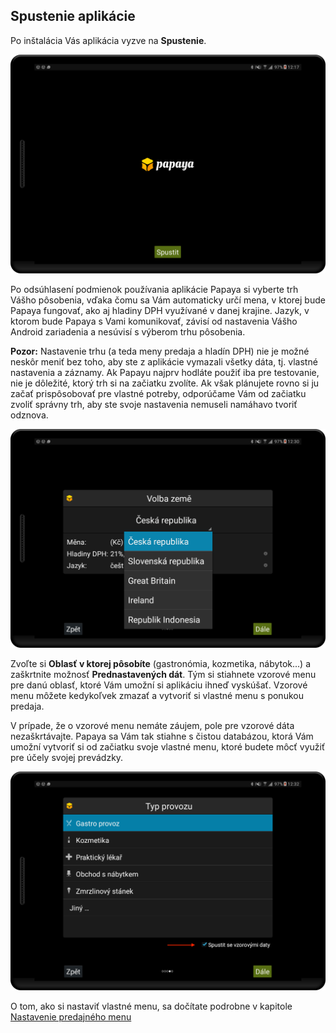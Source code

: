 ## Spustenie aplikácie

Po inštalácia Vás aplikácia vyzve na **Spustenie**.

![](/assets/1.png)

Po odsúhlasení podmienok používania aplikácie Papaya si vyberte trh Vášho pôsobenia, vďaka čomu sa Vám automaticky určí mena, v ktorej bude Papaya fungovať, ako aj hladiny DPH využívané v danej krajine. Jazyk, v ktorom bude Papaya s Vami komunikovať, závisí od nastavenia Vášho Android zariadenia a nesúvisí s výberom trhu pôsobenia.

**Pozor:** Nastavenie trhu \(a teda meny predaja a hladín DPH\) nie je možné neskôr meniť bez toho, aby ste z aplikácie vymazali všetky dáta, tj. vlastné nastavenia a záznamy. Ak Papayu najprv hodláte použiť iba pre testovanie, nie je dôležité, ktorý trh si na začiatku zvolíte. Ak však plánujete rovno si ju začať prispôsobovať pre vlastné potreby, odporúčame Vám od začiatku zvoliť správny trh, aby ste svoje nastavenia nemuseli namáhavo tvoriť odznova.

![](/assets/3.png)

Zvoľte si **Oblasť v ktorej pôsobíte** \(gastronómia, kozmetika, nábytok...\) a zaškrtnite možnosť **Prednastavených dát**. Tým si stiahnete vzorové menu pre danú oblasť, ktoré Vám umožní si aplikáciu ihneď vyskúšať. Vzorové menu môžete kedykoľvek zmazať a vytvoriť si vlastné menu s ponukou predaja.

V prípade, že o vzorové menu nemáte záujem, pole pre vzorové dáta nezaškrtávajte. Papaya sa Vám tak stiahne s čistou databázou, ktorá Vám umožní vytvoriť si od začiatku svoje vlastné menu, ktoré budete môcť využiť pre účely svojej prevádzky.

![](/assets/4.png)

O tom, ako si nastaviť vlastné menu, sa dočítate podrobne v kapitole [Nastavenie predajného menu](/nastavenia-predajného-menu.html)

